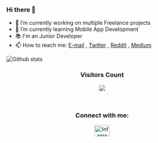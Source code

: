 ### Hi there 👋

- 🔭 I’m currently working on multiple Freelance projects
- 🌱 I’m currently learning Mobile App Development
- 📚 I'm an Junior Developer
- 📫 How to reach me: 
	[E-mail](mailto://anslembarn@gmail.com) , [Twitter](https://twitter.com/anslemAnsy/) , [Reddit](https://www.reddit.com/user/Infamous-Date-355/) , [Medium](https://medium.com/@anslemAnsy)


![Github stats](https://github-readme-stats.vercel.app/api?username=Anslem27&&show_icons=true&title_color=ffffff&icon_color=bb2acf&text_color=daf7dc&bg_color=151515&count_private=true)

<!--
- 👯 I’m looking to collaborate on ...
- 🤔 I’m looking for help with ...
- 💬 Ask me about ...
- ⚡ Fun fact: ...
-->

### <p align="center"><b align="center">Visitors Count</b>

<p align="center"><img src="https://profile-counter.glitch.me/{Anslem27}/count.svg" align="center"></p> 
<br>
</div>

### <h3 align="center">Connect with me:</h3>

<p align="left">
<p align="center">
<a href="https://www.reddit.com/user/Infamous-Date-355/" target="blank"><img align="center" src="https://raw.githubusercontent.com/rahuldkjain/github-profile-readme-generator/master/src/images/icons/Social/reddit.svg" alt="Infamous-Date-355" height="30" width="40" /></a></p>
</p>
